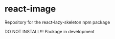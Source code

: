 # react-image

Repository for the react-lazy-skeleton npm package

DO NOT INSTALL!!! Package in development
